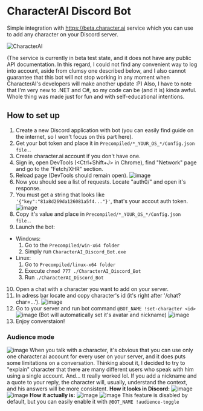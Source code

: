 # CharacterAI Discord Bot
Simple integration with https://beta.character.ai service which you can use to add any character on your Discord server.

![CharacterAI](https://i.imgur.com/H5hDipp.jpg)

(The service is currently in beta test state, and it does not have any public API documentation. In this regard, I could not find any convenient way to log into account, aside from clumsy one described below, and I also cannot guarantee that this bot will not stop working in any moment when CharacterAI's developers will make another update :P)
Also, I have to note that I'm very new to .NET and C#, so my code can be (and it is) kinda awful. Whole thing was made just for fun and with self-educational intentions.

##  How to set up
1. Create a new Discord application with bot (you can easily find guide on the internet, so I won't focus on this part here).
2. Get your bot token and place it in `Precompiled/*_YOUR_OS_*/Config.json file.`.
3. Create character.ai account if you don't have one.
4. Sign in, open DevTools (<Ctrl+Shift+J> in Chrome), find "Network" page and go to the "Fetch/XHR" section.
5. Reload page (DevTools should remain open).
![image](https://user-images.githubusercontent.com/55811932/208026300-28c0339b-8e6f-49fd-992f-7e07d439d5ba.png)
6. Now you should see a list of requests. Locate "auth0/" and open it's response.
7. You must get a string that looks like `'{"key":"81a8d269da126081a5f4..."}'`, that's your accout auth token.
![image](https://user-images.githubusercontent.com/55811932/208027304-464216ec-4325-4662-a759-59699f0216e0.png)
8. Copy it's value and place in `Precompiled/*_YOUR_OS_*/Config.json file.`.
9. Launch the bot:
  - Windows:
    1. Go to the `Precompiled/win-x64 folder`
    2. Simply run `CharacterAI_Discord_Bot.exe`
  - Linux:
    1. Go to `Precompiled/linux-x64 folder`
    2. Execute `chmod 777 ./CharacterAI_Discord_Bot`
    3. Run `./CharacterAI_Discord_Bot`
10. Open a chat with a character you want to add on your server.
11. In adress bar locate and copy character's id (it's right after '/chat?char=...').
![image](https://user-images.githubusercontent.com/55811932/208027419-520bde1e-6721-494f-82a1-9d3c3983ae41.png)
12. Go to your server and run bot command `@BOT_NAME !set-character <id>`
![image](https://user-images.githubusercontent.com/55811932/208030503-f7e9cac8-4b13-4900-976c-671af16861ad.png)
(Bot will automatically set it's avatar and nickname)
![image](https://user-images.githubusercontent.com/55811932/208030592-885e1755-62b3-455a-a608-054f36770c72.png)
13. Enjoy converstaion!

### Audience mode
![image](https://user-images.githubusercontent.com/55811932/208030740-84062de1-b7df-4ffb-bd27-2cd59b5717c6.png)
When you talk with a character, it's obvious that you can use only one character.ai account for every user on your server, and it does puts some limitations on a conversation. Thinking about it, I decided to try to "explain" character that there are many different users who speak with him using a single account. And... tt really worked lol.
If you add a nickname and a quote to your reply, the character will, usually, understand the context, and his answers will be more consistent.
**How it looks in Discord:**
![image](https://user-images.githubusercontent.com/55811932/208031628-a52057dc-9cf4-4344-b1f0-3abd1c9ba51f.png)
![image](https://user-images.githubusercontent.com/55811932/208031685-c172f9e4-8040-4269-a44f-b3c45face0e3.png)
**How it actually is:**
![image](https://user-images.githubusercontent.com/55811932/208031792-d971acc6-afca-4bf4-8888-f287679c4f8b.png)
![image](https://user-images.githubusercontent.com/55811932/208032085-301df36b-e335-49af-9974-65b617c73f74.png)
This feature is disabled by default, but you can easily enable it with `@BOT_NAME !audience-toggle`

